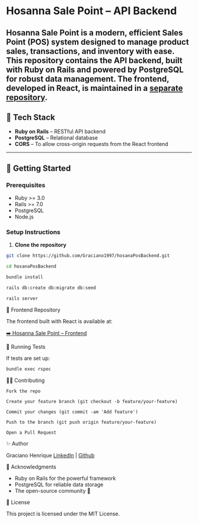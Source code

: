 # Hosanna Sale Point – API Backend

**Hosanna Sale Point** is a modern, efficient Sales Point (POS) system designed to manage product sales, transactions, and inventory with ease. This repository contains the **API backend**, built with **Ruby on Rails** and powered by **PostgreSQL** for robust data management. The frontend, developed in **React**, is maintained in a [separate repository](https://github.com/Graciano1997/hosannaPosFront.git).
---

## 🧰 Tech Stack

- **Ruby on Rails** – RESTful API backend
- **PostgreSQL** – Relational database
- **CORS** – To allow cross-origin requests from the React frontend
---

## 🚀 Getting Started

### Prerequisites

- Ruby >= 3.0
- Rails >= 7.0
- PostgreSQL
- Node.js

### Setup Instructions

1. **Clone the repository**

```bash
git clone https://github.com/Graciano1997/hosanaPosBackend.git

cd hosanaPosBackend

bundle install

rails db:create db:migrate db:seed

rails server
```

🔗 Frontend Repository

The frontend built with React is available at:

[➡️ Hosanna Sale Point – Frontend](https://github.com/Graciano1997/hosannaPosFront.git)


🧪 Running Tests

If tests are set up:
```bash
bundle exec rspec
```

👨‍💻 Contributing

    Fork the repo

    Create your feature branch (git checkout -b feature/your-feature)

    Commit your changes (git commit -am 'Add feature')

    Push to the branch (git push origin feature/your-feature)

    Open a Pull Request

✨ Author

Graciano Henrique
 [LinkedIn](https://www.linkedin.com/in/gracianohenrique/) | [Github](https://www.linkedin.com/in/gracianohenrique/)

🙏 Acknowledgments

- Ruby on Rails for the powerful framework
- PostgreSQL for reliable data storage
- The open-source community 💛

📄 License

This project is licensed under the MIT License.